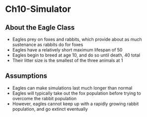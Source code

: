 # Ch10-Simulator
## About the Eagle Class
- Eagles prey on foxes and rabbits, which provide about as much sustenance as rabbits do for foxes
- Eagles have a relatively short maximum lifespan of 50
- Eagles begin to breed at age 10, and do so until death, 40 total
- Their litter size is the smallest of the three animals at 1
## Assumptions
- Eagles can make simulations last much longer than normal
- Eagles will typically take out the fox population before trying to overcome the rabbit population
- However, eagles cannot keep up with a rapidly growing rabbit population, and go extinct eventually